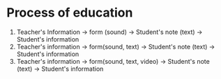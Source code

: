 # Process of education
1. Teacher's Information -> form (sound) -> Student's note (text) -> Student's information
2. Teacher's information -> form(sound, text) -> Student's note (text) -> Student's information
3. Teacher's information -> form(sound, text, video) -> Student's note (text) -> Student's information